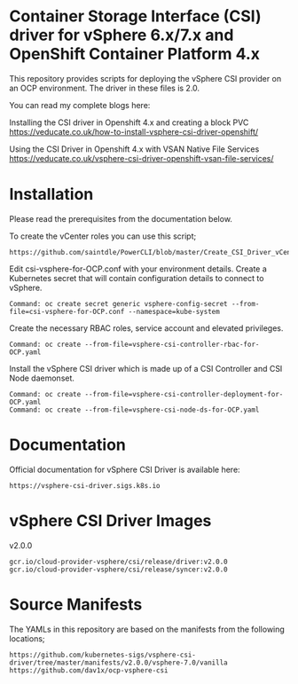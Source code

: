 # Container Storage Interface (CSI) driver for vSphere 6.x/7.x and OpenShift Container Platform 4.x
This repository provides scripts for deploying the vSphere CSI provider on an OCP environment. The driver in these files is 2.0. 

You can read my complete blogs here: 

   Installing the CSI driver in Openshift 4.x and creating a block PVC
   https://veducate.co.uk/how-to-install-vsphere-csi-driver-openshift/
   
   Using the CSI Driver in Openshift 4.x with VSAN Native File Services
   https://veducate.co.uk/vsphere-csi-driver-openshift-vsan-file-services/

# Installation

Please read the prerequisites from the documentation below. 

To create the vCenter roles you can use this script;

    https://github.com/saintdle/PowerCLI/blob/master/Create_CSI_Driver_vCenter_Roles.ps1 

Edit csi-vsphere-for-OCP.conf with your environment details.
Create a Kubernetes secret that will contain configuration details to connect to vSphere.

    Command: oc create secret generic vsphere-config-secret --from-file=csi-vsphere-for-OCP.conf --namespace=kube-system

Create the necessary RBAC roles, service account and elevated privileges.

    Command: oc create --from-file=vsphere-csi-controller-rbac-for-OCP.yaml

Install the vSphere CSI driver which is made up of a CSI Controller and CSI Node daemonset.

    Command: oc create --from-file=vsphere-csi-controller-deployment-for-OCP.yaml
    Command: oc create --from-file=vsphere-csi-node-ds-for-OCP.yaml

# Documentation

Official documentation for vSphere CSI Driver is available here:

    https://vsphere-csi-driver.sigs.k8s.io

# vSphere CSI Driver Images

v2.0.0

    gcr.io/cloud-provider-vsphere/csi/release/driver:v2.0.0
    gcr.io/cloud-provider-vsphere/csi/release/syncer:v2.0.0

# Source Manifests
The YAMLs in this repository are based on the manifests from the following locations;

    https://github.com/kubernetes-sigs/vsphere-csi-driver/tree/master/manifests/v2.0.0/vsphere-7.0/vanilla
    https://github.com/dav1x/ocp-vsphere-csi

